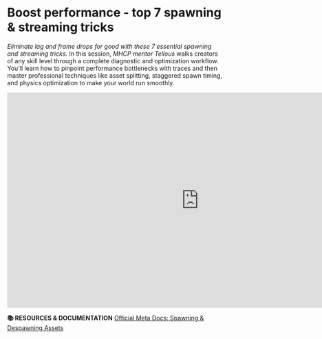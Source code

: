 # Boost performance - top 7 spawning & streaming tricks
*Eliminate lag and frame drops for good with these 7 essential spawning and streaming tricks.* In this session, *MHCP mentor Tellous* walks creators of any skill level through a complete diagnostic and optimization workflow. You'll learn how to pinpoint performance bottlenecks with traces and then master professional techniques like asset splitting, staggered spawn timing, and physics optimization to make your world run smoothly.
<iframe width="890" height="501" src="https://www.youtube.com/embed/JtXS_rsVhsg" title="Boost Performance: Top 7 Spawning &amp; Streaming Tricks" frameborder="0" allow="accelerometer; autoplay; clipboard-write; encrypted-media; gyroscope; picture-in-picture; web-share" referrerpolicy="strict-origin-when-cross-origin" allowfullscreen></iframe>

**📚 RESOURCES & DOCUMENTATION**
[Official Meta Docs: Spawning & Despawning Assets](https://developers.meta.com/horizon-worlds/learn/documentation/vr-creation/scripting/spawn-despawn-assets-horizon-worlds)
